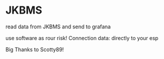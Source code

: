 # JKBMS
read data from JKBMS and send to grafana

use software as rour risk!
Connection data: directly to your esp

Big Thanks to Scotty89!

